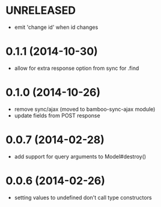 # UNRELEASED

  * emit 'change id' when id changes

# 0.1.1 (2014-10-30)

  * allow for extra response option from sync for .find

# 0.1.0 (2014-10-26)

  * remove sync/ajax (moved to bamboo-sync-ajax module)
  * update fields from POST response

# 0.0.7 (2014-02-28)

  * add support for query arguments to Model#destroy()

# 0.0.6 (2014-02-26)

  * setting values to undefined don't call type constructors

